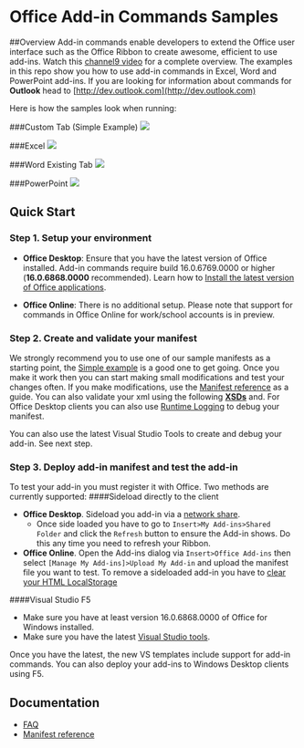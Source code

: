
# Office Add-in Commands Samples 

##Overview
Add-in commands enable developers to extend the Office user interface such as the Office Ribbon to create awesome, efficient to use add-ins. Watch this [channel9 video](https://channel9.msdn.com/events/Build/2016/P551) for a complete overview. The examples in this repo show you how to use add-in commands in Excel, Word and PowerPoint add-ins. If you are looking for information about commands for **Outlook** head to [http://dev.outlook.com](http://dev.outlook.com)
 
Here is how the samples look when running: 

###Custom Tab (Simple Example)
![](https://i.imgur.com/HRCbRFO.png)

###Excel
![](http://i.imgur.com/OsRIk5E.png)

###Word
Existing Tab
![](http://i.imgur.com/wrA6R3T.png)

###PowerPoint
![](http://i.imgur.com/jwkkNsQ.png)


## Quick Start
### Step 1. Setup your environment


- **Office Desktop**: Ensure that you have the latest version of Office installed. Add-in commands require build 16.0.6769.0000 or higher (**16.0.6868.0000** recommended). Learn how to [Install the latest version of Office applications](http://aka.ms/latestoffice). 
 
- **Office Online**: There is no additional setup. Please note that support for commands in Office Online for work/school accounts is in preview.

### Step 2. Create and validate your manifest
We strongly recommend you to use one of our sample manifests as a starting point, the [Simple example](https://github.com/OfficeDev/Office-Add-in-Commands-Samples/tree/master/Simple) is a good one to get going. Once you make it work then you can start making small modifications and test your changes often. If you make modifications, use the [Manifest reference](https://msdn.microsoft.com/en-us/library/mt621545) as a guide. You can also validate your xml using the following **[XSDs](https://github.com/OfficeDev/Office-Add-in-Commands-Samples/tree/master/Tools/XSD)** and. For Office Desktop clients you can also use [Runtime Logging](Tools/RuntimeLogging.md) to debug your manifest.

You can also use the latest Visual Studio Tools to create and debug your add-in. See next step. 

### Step 3. Deploy add-in manifest and test the add-in
To test your add-in you must register it with Office. Two methods are currently supported:
####Sideload directly to the client
- **Office Desktop**. Sideload you add-in via a [network share](https://msdn.microsoft.com/EN-US/library/office/fp123503.aspx). 
	- Once side loaded you have to go to `Insert>My Add-ins>Shared Folder` and click the `Refresh` button to ensure the Add-in shows. Do this any time you need to refresh your Ribbon.
- **Office Online**. Open the Add-ins dialog via `Insert>Office Add-ins` then select `[Manage My Add-ins]>Upload My Add-in` and upload the manifest file you want to test. To remove a sideloaded add-in you have to [clear your HTML LocalStorage](http://superuser.com/questions/519628/clear-html5-local-storage-on-a-specific-page) 

####Visual Studio F5
- Make sure you have at least version 16.0.6868.0000 of Office for Windows installed. 
- Make sure you have the latest [Visual Studio tools](https://www.visualstudio.com/en-us/features/office-tools-vs.aspx). 

Once you have the latest, the new VS templates include support for add-in commands. You can also deploy your add-ins to Windows Desktop clients using F5. 

## Documentation
- [FAQ](https://github.com/OfficeDev/Office-Add-in-Commands-Samples/blob/master/FAQ.md)
- [Manifest reference](http://dev.office.com/docs/add-ins/overview/add-in-manifests)



        
    
